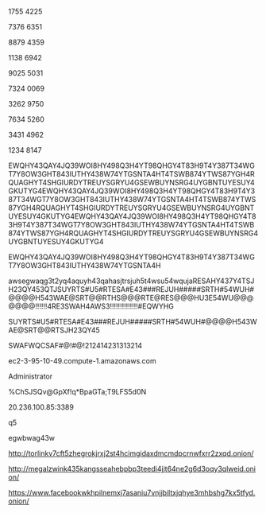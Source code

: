 1755 4225

7376 6351

8879 4359

1138 6942

9025 5031

7324 0069

3262 9750

7634 5260

3431 4962

1234 8147

EWQHY43QAY4JQ39WOI8HY498Q3H4YT98QHGY4T83H9T4Y387T34WGT7Y8OW3GHT843IUTHY438W74YTGSNTA4HT4TSWB874YTWS87YGH4RQUAGHYT4SHGIURDYTREUYSGRYU4GSEWBUYNSRG4UYGBNTUYESUY4GKUTYG4EWQHY43QAY4JQ39WOI8HY498Q3H4YT98QHGY4T83H9T4Y387T34WGT7Y8OW3GHT843IUTHY438W74YTGSNTA4HT4TSWB874YTWS87YGH4RQUAGHYT4SHGIURDYTREUYSGRYU4GSEWBUYNSRG4UYGBNTUYESUY4GKUTYG4EWQHY43QAY4JQ39WOI8HY498Q3H4YT98QHGY4T83H9T4Y387T34WGT7Y8OW3GHT843IUTHY438W74YTGSNTA4HT4TSWB874YTWS87YGH4RQUAGHYT4SHGIURDYTREUYSGRYU4GSEWBUYNSRG4UYGBNTUYESUY4GKUTYG4

EWQHY43QAY4JQ39WOI8HY498Q3H4YT98QHGY4T83H9T4Y387T34WGT7Y8OW3GHT843IUTHY438W74YTGSNTA4H

awsegwaqg3t2yq4aquyh43qahasjtrsjuh5t4wsu54wqujaRESAHY437Y4TSJH23QY453QTJSUYRTS#U5#RTESA#E43###REJUH#####SRTH#54WUH#@@@@H543WAE@SRT@@RTHS@@@RTE@RES@@@HU3E54WU@@@@@@@!!!!!!4RE3SWAH4AWS3!!!!!!!!!!!!!!#EQWYHG

SUYRTS#U5#RTESA#E43###REJUH#####SRTH#54WUH#@@@@H543WAE@SRT@@RTSJH23QY45

SWAFWQCSAF#@!#@!212414231313214

ec2-3-95-10-49.compute-1.amazonaws.com

Administrator

%ChSJSQv@GpXf!q*BpaGTa;T9LFS5d0N 

20.236.100.85:3389

q5

egwbwag43w

http://torlinkv7cft5zhegrokjrxj2st4hcimgidaxdmcmdpcrnwfxrr2zxqd.onion/

http://megalzwink435kangsseahebpbp3teedi4jjt64ne2g6d3oqy3qlweid.onion/

https://www.facebookwkhpilnemxj7asaniu7vnjjbiltxjqhye3mhbshg7kx5tfyd.onion/
